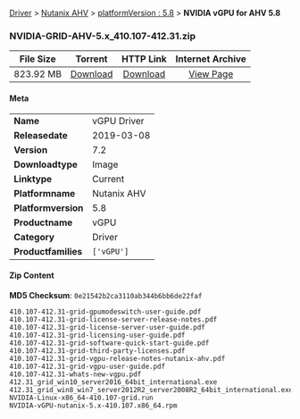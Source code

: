 
[Driver](/README.md)  >  [Nutanix AHV](/index/Driver/Nutanix_AHV.md)  >  [platformVersion : 5.8](/index/Driver/Nutanix_AHV/5.8.md)  >  **NVIDIA vGPU for AHV 5.8**


### NVIDIA-GRID-AHV-5.x_410.107-412.31.zip

| **File Size** | **Torrent**  | **HTTP Link** | **Internet Archive** |
|:-------------:|:------------:|:-------------:|:--------------------:|
| 823.92 MB |  [Download](https://archive.org/download/nvgpu_NVIDIA-GRID-AHV-5.x_410.107-412.31.zip_ym03jgg1/nvgpu_NVIDIA-GRID-AHV-5.x_410.107-412.31.zip_ym03jgg1_archive.torrent)       | [Download](https://archive.org/compress/nvgpu_NVIDIA-GRID-AHV-5.x_410.107-412.31.zip_ym03jgg1) | [View Page](https://archive.org/details/nvgpu_NVIDIA-GRID-AHV-5.x_410.107-412.31.zip_ym03jgg1)       |

#### Meta

<table>
<tr><td><strong>Name</strong></td><td>vGPU Driver</td></tr>
<tr><td><strong>Releasedate</strong></td><td>2019-03-08</td></tr>
<tr><td><strong>Version</strong></td><td>7.2</td></tr>
<tr><td><strong>Downloadtype</strong></td><td>Image</td></tr>
<tr><td><strong>Linktype</strong></td><td>Current</td></tr>
<tr><td><strong>Platformname</strong></td><td>Nutanix AHV</td></tr>
<tr><td><strong>Platformversion</strong></td><td>5.8</td></tr>
<tr><td><strong>Productname</strong></td><td>vGPU</td></tr>
<tr><td><strong>Category</strong></td><td>Driver</td></tr>
<tr><td><strong>Productfamilies</strong></td><td><code>['vGPU']</code></td></tr>
</table>

#### Zip Content

**MD5 Checksum**: `0e21542b2ca3110ab344b6bb6de22faf`

```text
410.107-412.31-grid-gpumodeswitch-user-guide.pdf
410.107-412.31-grid-license-server-release-notes.pdf
410.107-412.31-grid-license-server-user-guide.pdf
410.107-412.31-grid-licensing-user-guide.pdf
410.107-412.31-grid-software-quick-start-guide.pdf
410.107-412.31-grid-third-party-licenses.pdf
410.107-412.31-grid-vgpu-release-notes-nutanix-ahv.pdf
410.107-412.31-grid-vgpu-user-guide.pdf
410.107-412.31-whats-new-vgpu.pdf
412.31_grid_win10_server2016_64bit_international.exe
412.31_grid_win8_win7_server2012R2_server2008R2_64bit_international.exe
NVIDIA-Linux-x86_64-410.107-grid.run
NVIDIA-vGPU-nutanix-5.x-410.107.x86_64.rpm
```